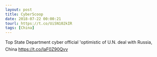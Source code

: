 ```yaml
---
layout: post
title: CyberScoop
date: 2018-07-22 00:00:21
tourl: https://t.co/UiSN102kIR
tags: [China]
---
```

Top State Department cyber official 'optimistic of U.N. deal with Russia, China https://t.co/IaF0Z90Qvv